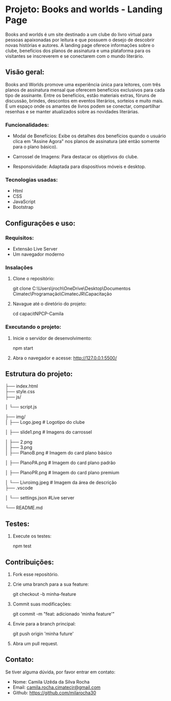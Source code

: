 # Projeto: Books and worlds - Landing Page
Books and worlds é um site destinado a um clube do livro virtual para pessoas apaixonadas por leitura e que possuem o desejo de descobrir novas histórias e autores. A landing page oferece informações sobre o clube, benefícios dos planos de assinatura e uma plataforma para os visitantes se inscreverem e se conectarem com o mundo literário. 

## Visão geral:
Books and Worlds promove uma experiência única para leitores, com três planos de assinatura mensal que oferecem benefícios exclusivos para cada tipo de assinante. Entre os benefícios, estão materiais extras, fóruns de discussão, brindes, descontos em eventos literários, sorteios e muito mais. É um espaço onde os amantes de livros podem se conectar, compartilhar resenhas e se manter atualizados sobre as novidades literárias.

### Funcionalidades:

* Modal de Benefícios: Exibe os detalhes dos benefícios quando o usuário clica em "Assine Agora" nos planos de assinatura (até então somente para o plano básico).

* Carrossel de Imagens: Para destacar os objetivos do clube.

* Responsividade: Adaptada para dispositivos móveis e desktop.

### Tecnologias usadas:

* Html
* CSS 
* JavaScript
* Bootstrap

## Configurações e uso:

### Requisitos:

* Extensão Live Server
* Um navegador moderno


### Insalações 

1. Clone o repositório: 

    git clone C:\Users\jroch\OneDrive\Desktop\Documentos Cimatec\Programação\CimatecJR\Capacitação

2. Navague até o diretório do projeto:
    
    cd capacitNPCP-Camila

### Executando o projeto:

1. Inicie o servidor de desenvolvimento:

    npm start

2. Abra o navegador e acesse: http://127.0.0.1:5500/

## Estrutura do projeto:

├── index.html               
├── style.css           
├── js/

│   └── script.js             

├── img/                      
│   ├── Logo.jpeg           # Logotipo do clube

│   ├── slide1.png          # Imagens do carrossel

│   ├── 2.png           
│   ├── 3.png   
│   ├── PlanoB.png          # Imagem do card plano básico

│   ├── PlanoPA.png         # Imagem do card plano padrão

│   ├── PlanoPR.png         # Imagem do card plano premium

│   └── Livroimg.jpeg       # Imagem da área de descrição    
├── .vscode

│   └── settings.json       #Live server 

└── README.md                

## Testes:

1. Execute os testes:
    
    npm test


## Contribuições:

1. Fork esse repositório.
2. Crie uma branch para a sua feature:

    git checkout -b minha-feature

3. Commit suas modificações:

    git commit -m "feat: adicionado 'minha feature'"

4. Envie para a branch principal:

    git push origin 'minha future'

5. Abra um pull request.

## Contato:

Se tiver alguma dúvida, por favor entrar em contato:

* Nome: Camila Uzêda da Silva Rocha 
* Email: camila.rocha.cimatecjr@gmail.com
* Github: https://github.com/milarocha30


